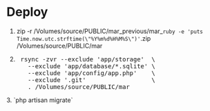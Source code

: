 Deploy
======

1. zip -r /Volumes/source/PUBLIC/mar_previous/mar_`ruby -e 'puts Time.now.utc.strftime(\"%Y%m%d%H%M%S\")'`.zip /Volumes/source/PUBLIC/mar
2. <pre>
    rsync -zvr --exclude 'app/storage'  \
      --exclude 'app/database/*.sqlite' \
      --exclude 'app/config/app.php'    \
      --exclude '.git'                  \
      . /Volumes/source/PUBLIC/mar
  </pre>
3. `php artisan migrate`
